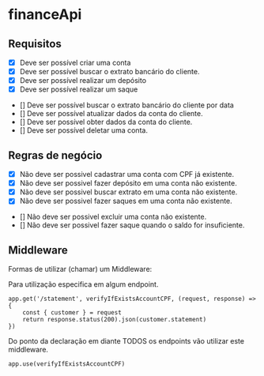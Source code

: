 # financeApi


## Requisitos 

- [X] Deve ser possível criar uma conta
- [X] Deve ser possível buscar o extrato bancário do cliente.
- [X] Deve ser possível realizar um depósito
- [X] Deve ser possível realizar um saque
- [] Deve ser possível buscar o extrato bancário do cliente por data
- [] Deve ser possível atualizar dados da conta do cliente.
- [] Deve ser possível obter dados da conta do cliente.
- [] Deve ser possível deletar uma conta.

## Regras de negócio 
- [X] Não deve ser possivel cadastrar uma conta com CPF já existente.
- [X] Não deve ser possivel fazer depósito em uma conta não existente.
- [X] Não deve ser possivel buscar extrato em uma conta não existente.
- [X] Não deve ser possivel fazer saques em uma conta não existente.
- [] Não deve ser possivel excluir uma conta não existente.
- [] Não deve ser possivel fazer saque quando o saldo for insuficiente. 



## Middleware

Formas de utilizar (chamar) um Middleware: 


Para utilização especifica em algum endpoint. 
```
app.get('/statement', verifyIfExistsAccountCPF, (request, response) => {
    const { customer } = request
    return response.status(200).json(customer.statement)
})
```

Do ponto da declaração em diante TODOS os endpoints vão utilizar este middleware. 
```
app.use(verifyIfExistsAccountCPF)
```